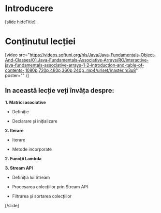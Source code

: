 # Introducere

[slide hideTitle]

# Conținutul lecției

[video src="https://videos.softuni.org/hls/Java/Java-Fundamentals-Object-And-Classes/01.Java-Fundamentals-Associative-Arrays/RO/interactive-java-fundamentals-associative-arrays-1-2-introduction-and-table-of-contents-,1080p,720p,480p,360p,240p,.mp4/urlset/master.m3u8" poster="" /]

## In această lecție veți învăța despre:

**1. Matrici asociative**

- Definiție

- Declarare și inițializare

**2. Iterare**

- Iterare

- Metode incorporate

**2.  Funcții Lambda**

**3. Stream API**

- Definiția lui Stream 

- Procesarea colecțiilor prin Stream API

- Filtrarea și sortarea colecțiilor

[/slide]
